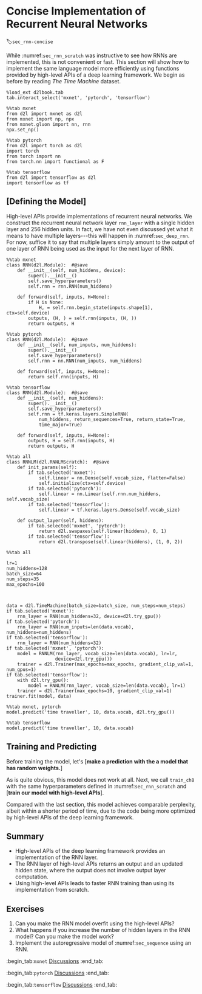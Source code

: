 # Concise Implementation of Recurrent Neural Networks
:label:`sec_rnn-concise`

While :numref:`sec_rnn_scratch` was instructive to see how RNNs are implemented,
this is not convenient or fast.
This section will show how to implement the same language model more efficiently
using functions provided by high-level APIs
of a deep learning framework.
We begin as before by reading *The Time Machine* dataset.

```{.python .input  n=40}
%load_ext d2lbook.tab
tab.interact_select('mxnet', 'pytorch', 'tensorflow')
```

```{.python .input  n=2}
%%tab mxnet
from d2l import mxnet as d2l
from mxnet import np, npx
from mxnet.gluon import nn, rnn
npx.set_np()
```

```{.python .input  n=3}
%%tab pytorch
from d2l import torch as d2l
import torch
from torch import nn
from torch.nn import functional as F
```

```{.python .input  n=41}
%%tab tensorflow
from d2l import tensorflow as d2l
import tensorflow as tf
```

## [**Defining the Model**]

High-level APIs provide implementations of recurrent neural networks.
We construct the recurrent neural network layer `rnn_layer` with a single hidden layer and 256 hidden units.
In fact, we have not even discussed yet what it means to have multiple layers---this will happen in :numref:`sec_deep_rnn`.
For now, suffice it to say that multiple layers simply amount to the output of one layer of RNN being used as the input for the next layer of RNN.

```{.python .input}
%%tab mxnet
class RNN(d2l.Module):  #@save
    def __init__(self, num_hiddens, device):
        super().__init__()
        self.save_hyperparameters()        
        self.rnn = rnn.RNN(num_hiddens)
        
    def forward(self, inputs, H=None):
        if H is None:
            H, = self.rnn.begin_state(inputs.shape[1], ctx=self.device)
        outputs, (H, ) = self.rnn(inputs, (H, ))
        return outputs, H
```

```{.python .input}
%%tab pytorch
class RNN(d2l.Module):  #@save
    def __init__(self, num_inputs, num_hiddens):
        super().__init__()
        self.save_hyperparameters()
        self.rnn = nn.RNN(num_inputs, num_hiddens)
        
    def forward(self, inputs, H=None):
        return self.rnn(inputs, H)
```

```{.python .input}
%%tab tensorflow
class RNN(d2l.Module):  #@save
    def __init__(self, num_hiddens):
        super().__init__()
        self.save_hyperparameters()            
        self.rnn = tf.keras.layers.SimpleRNN(
            num_hiddens, return_sequences=True, return_state=True,
            time_major=True)
        
    def forward(self, inputs, H=None):
        outputs, H = self.rnn(inputs, H)
        return outputs, H
```

```{.python .input}
%%tab all
class RNNLM(d2l.RNNLMScratch):  #@save
    def init_params(self):
        if tab.selected('mxnet'):
            self.linear = nn.Dense(self.vocab_size, flatten=False)
            self.initialize(ctx=self.device)
        if tab.selected('pytorch'):
            self.linear = nn.Linear(self.rnn.num_hiddens, self.vocab_size)
        if tab.selected('tensorflow'):
            self.linear = tf.keras.layers.Dense(self.vocab_size)
        
    def output_layer(self, hiddens):
        if tab.selected('mxnet', 'pytorch'):
            return d2l.swapaxes(self.linear(hiddens), 0, 1)        
        if tab.selected('tensorflow'):
            return d2l.transpose(self.linear(hiddens), (1, 0, 2))
```

```{.python .input  n=1}
%%tab all

lr=1
num_hiddens=128
batch_size=64
num_steps=35
max_epochs=100



data = d2l.TimeMachine(batch_size=batch_size, num_steps=num_steps)
if tab.selected('mxnet'):
    rnn_layer = RNN(num_hiddens=32, device=d2l.try_gpu())
if tab.selected('pytorch'):
    rnn_layer = RNN(num_inputs=len(data.vocab), num_hiddens=num_hiddens)
if tab.selected('tensorflow'):
    rnn_layer = RNN(num_hiddens=32)
if tab.selected('mxnet', 'pytorch'):
    model = RNNLM(rnn_layer, vocab_size=len(data.vocab), lr=lr,
                  device=d2l.try_gpu())
    trainer = d2l.Trainer(max_epochs=max_epochs, gradient_clip_val=1, num_gpus=1)
if tab.selected('tensorflow'):
    with d2l.try_gpu():
        model = RNNLM(rnn_layer, vocab_size=len(data.vocab), lr=1)
    trainer = d2l.Trainer(max_epochs=10, gradient_clip_val=1)
trainer.fit(model, data)
```

```{.python .input}
%%tab mxnet, pytorch
model.predict('time traveller', 10, data.vocab, d2l.try_gpu())
```

```{.python .input}
%%tab tensorflow
model.predict('time traveller', 10, data.vocab)
```

## Training and Predicting

Before training the model, let's [**make a prediction with the a model that has random weights.**]

As is quite obvious, this model does not work at all. Next, we call `train_ch8` with the same hyperparameters defined in :numref:`sec_rnn_scratch` and [**train our model with high-level APIs**].

Compared with the last section, this model achieves comparable perplexity,
albeit within a shorter period of time, due to the code being more optimized by
high-level APIs of the deep learning framework.


## Summary

* High-level APIs of the deep learning framework provides an implementation of the RNN layer.
* The RNN layer of high-level APIs returns an output and an updated hidden state, where the output does not involve output layer computation.
* Using high-level APIs leads to faster RNN training than using its implementation from scratch.

## Exercises

1. Can you make the RNN model overfit using the high-level APIs?
1. What happens if you increase the number of hidden layers in the RNN model? Can you make the model work?
1. Implement the autoregressive model of :numref:`sec_sequence` using an RNN.

:begin_tab:`mxnet`
[Discussions](https://discuss.d2l.ai/t/335)
:end_tab:

:begin_tab:`pytorch`
[Discussions](https://discuss.d2l.ai/t/1053)
:end_tab:

:begin_tab:`tensorflow`
[Discussions](https://discuss.d2l.ai/t/2211)
:end_tab:
